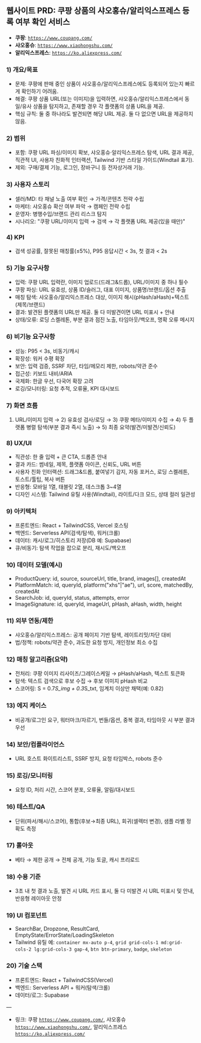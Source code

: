 ## 웹사이트 PRD: 쿠팡 상품의 샤오홍슈/알리익스프레스 등록 여부 확인 서비스

- **쿠팡**: [`https://www.coupang.com/`](https://www.coupang.com/)
- **샤오홍슈**: [`https://www.xiaohongshu.com/`](https://www.xiaohongshu.com/)
- **알리익스프레스**: [`https://ko.aliexpress.com/`](https://ko.aliexpress.com/)

### 1) 개요/목표
- 문제: 쿠팡에 판매 중인 상품이 샤오홍슈/알리익스프레스에도 등록되어 있는지 빠르게 확인하기 어려움.
- 해결: 쿠팡 상품 URL(또는 이미지)을 입력하면, 샤오홍슈/알리익스프레스에서 동일/유사 상품을 탐지하고, 존재할 경우 각 플랫폼의 상품 URL을 제공.
- 핵심 규칙: 둘 중 하나라도 발견되면 해당 URL 제공. 둘 다 없으면 URL을 제공하지 않음.

### 2) 범위
- 포함: 쿠팡 URL 파싱/이미지 확보, 샤오홍슈·알리익스프레스 탐색, URL 결과 제공, 직관적 UI, 사용자 친화적 인터랙션, Tailwind 기반 스타일 가이드(Windtail 표기).
- 제외: 구매/결제 기능, 로그인, 장바구니 등 전자상거래 기능.

### 3) 사용자 스토리
- 셀러/MD: 타 채널 노출 여부 확인 → 가격/콘텐츠 전략 수립
- 마케터: 샤오홍슈 확산 여부 파악 → 캠페인 전략 수립
- 운영자: 병행수입/브랜드 관리 리스크 탐지
- 시나리오: "쿠팡 URL/이미지 입력 → 검색 → 각 플랫폼 URL 제공(있을 때만)"

### 4) KPI
- 검색 성공률, 잘못된 매칭률(≤5%), P95 응답시간 < 3s, 첫 결과 < 2s

### 5) 기능 요구사항
- 입력: 쿠팡 URL 입력란, 이미지 업로드(드래그&드롭), URL/이미지 중 하나 필수
- 쿠팡 파싱: URL 유효성, 상품 ID/슬러그, 대표 이미지, 상품명/브랜드/옵션 추출
- 매칭 탐색: 샤오홍슈/알리익스프레스 대상, 이미지 해시(pHash/aHash)+텍스트(제목/브랜드)
- 결과: 발견된 플랫폼의 URL만 제공. 둘 다 미발견이면 URL 미표시 + 안내
- 상태/오류: 로딩 스켈레톤, 부분 결과 점진 노출, 타임아웃/백오프, 명확 오류 메시지

### 6) 비기능 요구사항
- 성능: P95 < 3s, 비동기/캐시
- 확장성: 워커 수평 확장
- 보안: 입력 검증, SSRF 차단, 타임/메모리 제한, robots/약관 준수
- 접근성: 키보드 내비/ARIA
- 국제화: 한글 우선, 다국어 확장 고려
- 로깅/모니터링: 요청 추적, 오류율, KPI 대시보드

### 7) 화면 흐름
1) URL/이미지 입력 → 2) 유효성 검사/로딩 → 3) 쿠팡 메타/이미지 수집 → 4) 두 플랫폼 병렬 탐색(부분 결과 즉시 노출) → 5) 최종 요약(발견/미발견/신뢰도)

### 8) UX/UI
- 직관성: 한 줄 입력 + 큰 CTA, 드롭존 안내
- 결과 카드: 썸네일, 제목, 플랫폼 아이콘, 신뢰도, URL 버튼
- 사용자 친화 인터랙션: 드래그&드롭, 붙여넣기 감지, 자동 포커스, 로딩 스켈레톤, 토스트/툴팁, 복사 버튼
- 반응형: 모바일 1열, 태블릿 2열, 데스크톱 3~4열
- 디자인 시스템: Tailwind 유틸 사용(Windtail), 라이트/다크 모드, 상태 컬러 일관성

### 9) 아키텍처
- 프론트엔드: React + TailwindCSS, Vercel 호스팅
- 백엔드: Serverless API(검색/탐색), 워커(크롤)
- 데이터: 캐시/로그/히스토리 저장(DB 예: Supabase)
- 큐/비동기: 탐색 작업을 잡으로 분리, 재시도/백오프

### 10) 데이터 모델(예시)
- ProductQuery: id, source, sourceUrl, title, brand, images[], createdAt
- PlatformMatch: id, queryId, platform("xhs"|"ae"), url, score, matchedBy, createdAt
- SearchJob: id, queryId, status, attempts, error
- ImageSignature: id, queryId, imageUrl, pHash, aHash, width, height

### 11) 외부 연동/제한
- 샤오홍슈/알리익스프레스: 공개 페이지 기반 탐색, 레이트리밋/차단 대비
- 법/정책: robots/약관 준수, 과도한 요청 방지, 개인정보 최소 수집

### 12) 매칭 알고리즘(요약)
- 전처리: 쿠팡 이미지 리사이즈/그레이스케일 → pHash/aHash, 텍스트 토큰화
- 탐색: 텍스트 검색으로 후보 수집 → 후보 이미지 pHash 비교
- 스코어링: S = 0.7*S_img + 0.3*S_txt, 임계치 이상만 채택(예: 0.82)

### 13) 에지 케이스
- 비공개/로그인 요구, 워터마크/자르기, 번들/옵션, 중복 결과, 타임아웃 시 부분 결과 우선

### 14) 보안/컴플라이언스
- URL 호스트 화이트리스트, SSRF 방지, 요청 타임박스, robots 준수

### 15) 로깅/모니터링
- 요청 ID, 처리 시간, 스코어 분포, 오류율, 알림/대시보드

### 16) 테스트/QA
- 단위(파서/해시/스코어), 통합(후보→최종 URL), 회귀(셀렉터 변경), 샘플 라벨 정확도 측정

### 17) 롤아웃
- 베타 → 제한 공개 → 전체 공개, 기능 토글, 캐시 프리로드

### 18) 수용 기준
- 3초 내 첫 결과 노출, 발견 시 URL 카드 표시, 둘 다 미발견 시 URL 미표시 및 안내, 반응형 레이아웃 안정

### 19) UI 컴포넌트
- SearchBar, Dropzone, ResultCard, EmptyState/ErrorState/LoadingSkeleton
- Tailwind 유틸 예: `container mx-auto p-4`, `grid grid-cols-1 md:grid-cols-2 lg:grid-cols-3 gap-4`, `btn btn-primary`, `badge`, `skeleton`

### 20) 기술 스택
- 프론트엔드: React + TailwindCSS(Vercel)
- 백엔드: Serverless API + 워커(탐색/크롤)
- 데이터/로그: Supabase

—
- 링크: 쿠팡 [`https://www.coupang.com/`](https://www.coupang.com/), 샤오홍슈 [`https://www.xiaohongshu.com/`](https://www.xiaohongshu.com/), 알리익스프레스 [`https://ko.aliexpress.com/`](https://ko.aliexpress.com/)

